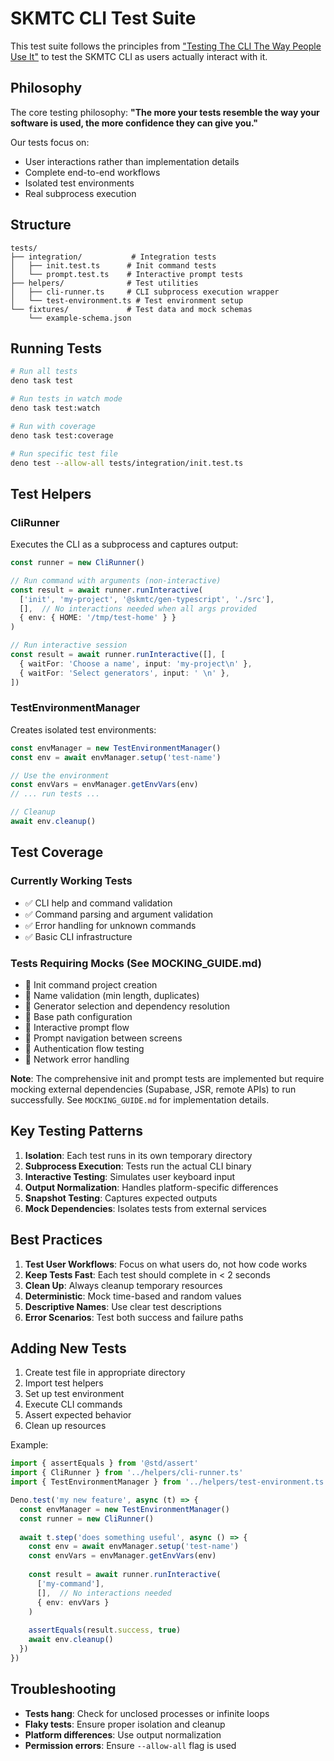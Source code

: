 # SKMTC CLI Test Suite

This test suite follows the principles from ["Testing The CLI The Way People Use It"](https://www.smashingmagazine.com/2022/04/testing-cli-way-people-use-it/) to test the SKMTC CLI as users actually interact with it.

## Philosophy

The core testing philosophy: **"The more your tests resemble the way your software is used, the more confidence they can give you."**

Our tests focus on:
- User interactions rather than implementation details
- Complete end-to-end workflows
- Isolated test environments
- Real subprocess execution

## Structure

```
tests/
├── integration/           # Integration tests
│   ├── init.test.ts      # Init command tests
│   └── prompt.test.ts    # Interactive prompt tests
├── helpers/              # Test utilities
│   ├── cli-runner.ts     # CLI subprocess execution wrapper
│   └── test-environment.ts # Test environment setup
└── fixtures/             # Test data and mock schemas
    └── example-schema.json
```

## Running Tests

```bash
# Run all tests
deno task test

# Run tests in watch mode
deno task test:watch

# Run with coverage
deno task test:coverage

# Run specific test file
deno test --allow-all tests/integration/init.test.ts
```

## Test Helpers

### CliRunner

Executes the CLI as a subprocess and captures output:

```typescript
const runner = new CliRunner()

// Run command with arguments (non-interactive)
const result = await runner.runInteractive(
  ['init', 'my-project', '@skmtc/gen-typescript', './src'],
  [],  // No interactions needed when all args provided
  { env: { HOME: '/tmp/test-home' } }
)

// Run interactive session
const result = await runner.runInteractive([], [
  { waitFor: 'Choose a name', input: 'my-project\n' },
  { waitFor: 'Select generators', input: ' \n' },
])
```

### TestEnvironmentManager

Creates isolated test environments:

```typescript
const envManager = new TestEnvironmentManager()
const env = await envManager.setup('test-name')

// Use the environment
const envVars = envManager.getEnvVars(env)
// ... run tests ...

// Cleanup
await env.cleanup()
```

## Test Coverage

### Currently Working Tests
- ✅ CLI help and command validation
- ✅ Command parsing and argument validation
- ✅ Error handling for unknown commands
- ✅ Basic CLI infrastructure

### Tests Requiring Mocks (See MOCKING_GUIDE.md)
- 🔄 Init command project creation
- 🔄 Name validation (min length, duplicates)
- 🔄 Generator selection and dependency resolution
- 🔄 Base path configuration
- 🔄 Interactive prompt flow
- 🔄 Prompt navigation between screens
- 🔄 Authentication flow testing
- 🔄 Network error handling

**Note**: The comprehensive init and prompt tests are implemented but require mocking external dependencies (Supabase, JSR, remote APIs) to run successfully. See `MOCKING_GUIDE.md` for implementation details.

## Key Testing Patterns

1. **Isolation**: Each test runs in its own temporary directory
2. **Subprocess Execution**: Tests run the actual CLI binary
3. **Interactive Testing**: Simulates user keyboard input
4. **Output Normalization**: Handles platform-specific differences
5. **Snapshot Testing**: Captures expected outputs
6. **Mock Dependencies**: Isolates tests from external services

## Best Practices

1. **Test User Workflows**: Focus on what users do, not how code works
2. **Keep Tests Fast**: Each test should complete in < 2 seconds
3. **Clean Up**: Always cleanup temporary resources
4. **Deterministic**: Mock time-based and random values
5. **Descriptive Names**: Use clear test descriptions
6. **Error Scenarios**: Test both success and failure paths

## Adding New Tests

1. Create test file in appropriate directory
2. Import test helpers
3. Set up test environment
4. Execute CLI commands
5. Assert expected behavior
6. Clean up resources

Example:

```typescript
import { assertEquals } from '@std/assert'
import { CliRunner } from '../helpers/cli-runner.ts'
import { TestEnvironmentManager } from '../helpers/test-environment.ts'

Deno.test('my new feature', async (t) => {
  const envManager = new TestEnvironmentManager()
  const runner = new CliRunner()
  
  await t.step('does something useful', async () => {
    const env = await envManager.setup('test-name')
    const envVars = envManager.getEnvVars(env)
    
    const result = await runner.runInteractive(
      ['my-command'],
      [],  // No interactions needed
      { env: envVars }
    )
    
    assertEquals(result.success, true)
    await env.cleanup()
  })
})
```

## Troubleshooting

- **Tests hang**: Check for unclosed processes or infinite loops
- **Flaky tests**: Ensure proper isolation and cleanup
- **Platform differences**: Use output normalization
- **Permission errors**: Ensure `--allow-all` flag is used